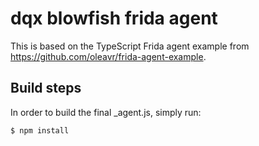 # dqx blowfish frida agent

This is based on the TypeScript Frida agent example from https://github.com/oleavr/frida-agent-example.

## Build steps
In order to build the final _agent.js, simply run:
```sh
$ npm install
```
